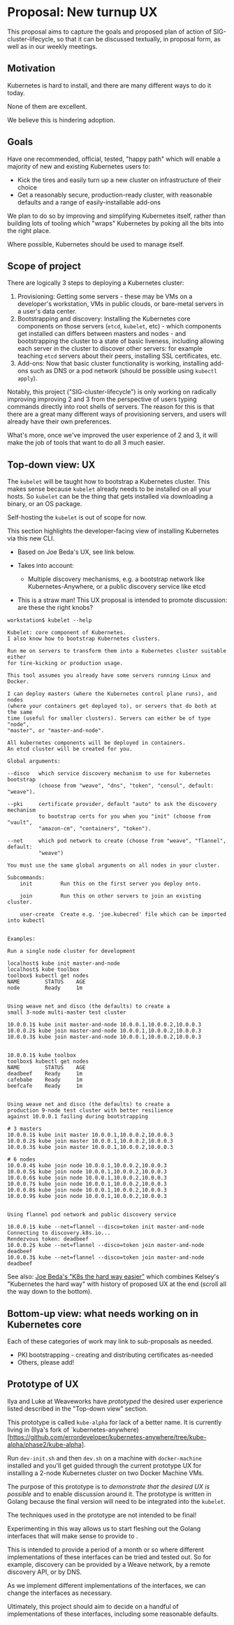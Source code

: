 # Proposal: New turnup UX

This proposal aims to capture the goals and proposed plan of action of SIG-cluster-lifecycle, so that it can be discussed textually, in proposal form, as well as in our weekly meetings.

## Motivation

Kubernetes is hard to install, and there are many different ways to do it today.

None of them are excellent.

We believe this is hindering adoption.

## Goals

Have one recommended, official, tested, "happy path" which will enable a majority of new and existing Kubernetes users to:

* Kick the tires and easily turn up a new cluster on infrastructure of their choice
* Get a reasonably secure, production-ready cluster, with reasonable defaults and a range of easily-installable add-ons

We plan to do so by improving and simplifying Kubernetes itself, rather than building lots of tooling which "wraps" Kubernetes by poking all the bits into the right place.

Where possible, Kubernetes should be used to manage itself.

## Scope of project

There are logically 3 steps to deploying a Kubernetes cluster:

1. Provisioning: Getting some servers - these may be VMs on a developer's workstation, VMs in public clouds, or bare-metal servers in a user's data center.
2. Bootstrapping and discovery: Installing the Kubernetes core components on those servers (`etcd`, `kubelet`, etc) - which components get installed can differs between masters and nodes - and bootstrapping the cluster to a state of basic liveness, including allowing each server in the cluster to discover other servers: for example teaching `etcd` servers about their peers, installing SSL certificates, etc.
3. Add-ons: Now that basic cluster functionality is working, installing add-ons such as DNS or a pod network (should be possible using `kubectl apply`).

Notably, this project ("SIG-cluster-lifecycle") is only working on radically improving improving 2 and 3 from the perspective of users typing commands directly into root shells of servers.
The reason for this is that there are a great many different ways of provisioning servers, and users will already have their own preferences.

What's more, once we've improved the user experience of 2 and 3, it will make the job of tools that want to do all 3 much easier.

## Top-down view: UX

The `kubelet` will be taught how to bootstrap a Kubernetes cluster.
This makes sense because `kubelet` already needs to be installed on all your hosts.
So `kubelet` can be the thing that gets installed via downloading a binary, or an OS package.

Self-hosting the `kubelet` is out of scope for now.

This section highlights the developer-facing view of installing Kubernetes via this new CLI.

* Based on Joe Beda's UX, see link below.
* Takes into account:

  * Multiple discovery mechanisms, e.g. a bootstrap network like Kubernetes-Anywhere, or a public discovery service like etcd

* This is a straw man!
  This UX proposal is intended to promote discussion: are these the right knobs?

```
workstation$ kubelet --help

Kubelet: core component of Kubernetes.
I also know how to bootstrap Kubernetes clusters.

Run me on servers to transform them into a Kubernetes cluster suitable either
for tire-kicking or production usage.

This tool assumes you already have some servers running Linux and Docker.

I can deploy masters (where the Kubernetes control plane runs), and nodes
(where your containers get deployed to), or servers that do both at the same
time (useful for smaller clusters). Servers can either be of type "node",
"master", or "master-and-node".

All kubernetes components will be deployed in containers.
An etcd cluster will be created for you.

Global arguments:

--disco   which service discovery mechanism to use for kubernetes bootstrap
          (choose from "weave", "dns", "token", "consul", default: "weave").

--pki     certificate provider, default "auto" to ask the discovery mechanism
          to bootstrap certs for you when you "init" (choose from "vault",
          "amazon-cm", "containers", "token").

--net     which pod network to create (choose from "weave", "flannel", default:
          "weave")

You must use the same global arguments on all nodes in your cluster.

Subcommands:
    init         Run this on the first server you deploy onto.

    join         Run this on other servers to join an existing cluster.

    user-create  Create e.g. 'joe.kubecred' file which can be imported into kubectl


Examples:

Run a single node cluster for development

localhost$ kube init master-and-node
localhost$ kube toolbox
toolbox$ kubectl get nodes
NAME        STATUS    AGE
node        Ready     1m


Using weave net and disco (the defaults) to create a
small 3-node multi-master test cluster

10.0.0.1$ kube init master-and-node 10.0.0.1,10.0.0.2,10.0.0.3
10.0.0.2$ kube join master-and-node 10.0.0.1,10.0.0.2,10.0.0.3
10.0.0.3$ kube join master-and-node 10.0.0.1,10.0.0.2,10.0.0.3


10.0.0.1$ kube toolbox
toolbox$ kubectl get nodes
NAME        STATUS    AGE
deadbeef    Ready     1m
cafebabe    Ready     1m
beefcafe    Ready     1m


Using weave net and disco (the defaults) to create a
production 9-node test cluster with better resilience
against 10.0.0.1 failing during bootstrapping

# 3 masters
10.0.0.1$ kube init master 10.0.0.1,10.0.0.2,10.0.0.3
10.0.0.2$ kube join master 10.0.0.1,10.0.0.2,10.0.0.3
10.0.0.3$ kube join master 10.0.0.1,10.0.0.2,10.0.0.3

# 6 nodes
10.0.0.4$ kube join node 10.0.0.1,10.0.0.2,10.0.0.3
10.0.0.5$ kube join node 10.0.0.1,10.0.0.2,10.0.0.3
10.0.0.6$ kube join node 10.0.0.1,10.0.0.2,10.0.0.3
10.0.0.7$ kube join node 10.0.0.1,10.0.0.2,10.0.0.3
10.0.0.8$ kube join node 10.0.0.1,10.0.0.2,10.0.0.3
10.0.0.9$ kube join node 10.0.0.1,10.0.0.2,10.0.0.3


Using flannel pod network and public discovery service

10.0.0.1$ kube --net=flannel --disco=token init master-and-node
Connecting to discovery.k8s.io...
Rendezvous token: deadbeef
10.0.0.2$ kube --net=flannel --disco=token join master-and-node deadbeef
10.0.0.3$ kube --net=flannel --disco=token join master-and-node deadbeef
```

See also: [Joe Beda's "K8s the hard way easier"](https://docs.google.com/document/d/1lJ26LmCP-I_zMuqs6uloTgAnHPcuT7kOYtQ7XSgYLMA/edit#heading=h.ilgrv18sg5t) which combines Kelsey's "Kubernetes the hard way" with history of proposed UX at the end (scroll all the way down to the bottom).

## Bottom-up view: what needs working on in Kubernetes core

Each of these categories of work may link to sub-proposals as needed.

* PKI bootstrapping - creating and distributing certificates as-needed
* Others, please add!

## Prototype of UX

Ilya and Luke at Weaveworks have *prototyped* the desired user experience listed described in the "Top-down view" section.

This prototype is called `kube-alpha` for lack of a better name.
It is currently living in (Ilya's fork of `kubernetes-anywhere)[https://github.com/errordeveloper/kubernetes-anywhere/tree/kube-alpha/phase2/kube-alpha].

Run `dev-init.sh` and then `dev.sh` on a machine with `docker-machine` installed and you'll get guided through the current prototype UX for installing a 2-node Kubernetes cluster on two Docker Machine VMs.

The purpose of this prototype is to *demonstrate that the desired UX is possible* and to enable discussion around it.
The prototype is written in Golang because the final version will need to be integrated into the `kubelet`.

The techniques used in the prototype are not intended to be final!

Experimenting in this way allows us to start fleshing out the Golang interfaces that will make sense to provide to .

This is intended to provide a period of a month or so where different implementations of these interfaces can be tried and tested out.
So for example, discovery can be provided by a Weave network, by a remote discovery API, or by DNS.

As we implement different implementations of the interfaces, we can change the interfaces as necessary.

Ultimately, this project should aim to decide on a handful of implementations of these interfaces, including some reasonable defaults.
